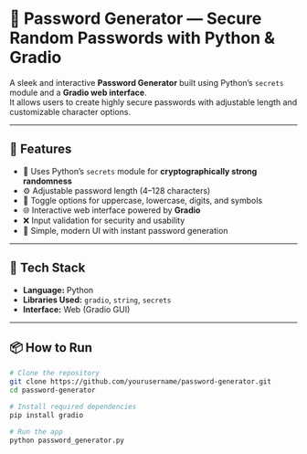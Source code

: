 # 🔐 Password Generator — Secure Random Passwords with Python & Gradio

A sleek and interactive **Password Generator** built using Python’s `secrets` module and a **Gradio web interface**.  
It allows users to create highly secure passwords with adjustable length and customizable character options.

---

## 🚀 Features
- 🧠 Uses Python’s `secrets` module for **cryptographically strong randomness**
- ⚙️ Adjustable password length (4–128 characters)
- 🔡 Toggle options for uppercase, lowercase, digits, and symbols
- 🌐 Interactive web interface powered by **Gradio**
- ❌ Input validation for security and usability
- 📱 Simple, modern UI with instant password generation

---

## 🧩 Tech Stack
- **Language:** Python  
- **Libraries Used:** `gradio`, `string`, `secrets`  
- **Interface:** Web (Gradio GUI)

---

## 📦 How to Run
```bash
# Clone the repository
git clone https://github.com/yourusername/password-generator.git
cd password-generator

# Install required dependencies
pip install gradio

# Run the app
python password_generator.py

